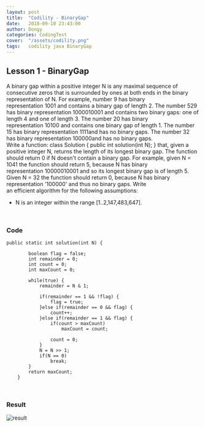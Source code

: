 ```yaml
---
layout: post
title:  "Codility - BinaryGap"
date:   2018-09-10 23:43:00
author: Dongy
categories: CodingTest
cover:  "/assets/codility.png"
tags:	codility java BinaryGap
---
```


## Lesson 1 - BinaryGap

A binary gap within a positive integer N is any maximal sequence of consecutive zeros that is surrounded by ones at both ends in the binary representation of N.
For example, number 9 has binary representation 1001 and contains a binary gap of length 2. 
The number 529 has binary representation 1000010001 and contains two binary gaps: one of length 4 and one of length 3. 
The number 20 has binary representation 10100 and contains one binary gap of length 1. 
The number 15 has binary representation 1111and has no binary gaps. The number 32 has binary representation 100000and has no binary gaps.
<br>
Write a function:
class Solution { public int solution(int N); }
that, given a positive integer N, returns the length of its longest binary gap. 
The function should return 0 if N doesn't contain a binary gap.
For example, given N = 1041 the function should return 5, because N has binary representation 10000010001 and so its longest binary gap is of length 5. Given N = 32 the function should return 0, because N has binary representation '100000' and thus no binary gaps.
Write an efficient algorithm for the following assumptions:
* N is an integer within the range [1..2,147,483,647].
<br>

### Code

```
public static int solution(int N) {
		
		boolean flag = false;
		int remainder = 0;
		int count = 0;
		int maxCount = 0;

		while(true) {
			remainder = N & 1;
			
			if(remainder == 1 && !flag) {
				flag = true;
			}else if(remainder == 0 && flag) {
				count++;
			}else if(remainder == 1 && flag) {
				if(count > maxCount)
					maxCount = count;
				
				count = 0;
			}
			N = N >> 1;
			if(N == 0)
				break;
	    }
		return maxCount;
	}
```
<br>

### Result
<img src="{{ site.baseurl }}/assets/codility_result1.png" title="result" class="result">
